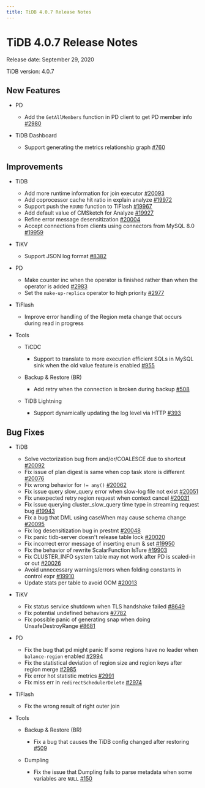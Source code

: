 ```yaml
---
title: TiDB 4.0.7 Release Notes
---
```


# TiDB 4.0.7 Release Notes

Release date: September 29, 2020

TiDB version: 4.0.7

## New Features

+ PD

    - Add the `GetAllMembers` function in PD client to get PD member info [#2980](https://github.com/pingcap/pd/pull/2980)

+ TiDB Dashboard

    - Support generating the metrics relationship graph [#760](https://github.com/pingcap-incubator/tidb-dashboard/pull/760)

## Improvements

+ TiDB

    - Add more runtime information for join executor [#20093](https://github.com/pingcap/tidb/pull/20093)
    - Add coprocessor cache hit ratio in explain analyze [#19972](https://github.com/pingcap/tidb/pull/19972)
    - Support push the `ROUND` function to TiFlash [#19967](https://github.com/pingcap/tidb/pull/19967)
    - Add default value of CMSketch for Analyze [#19927](https://github.com/pingcap/tidb/pull/19927)
    - Refine error message desensitization [#20004](https://github.com/pingcap/tidb/pull/20004)
    - Accept connections from clients using connectors from MySQL 8.0 [#19959](https://github.com/pingcap/tidb/pull/19959)

+ TiKV

    - Support JSON log format [#8382](https://github.com/tikv/tikv/pull/8382)

+ PD

    - Make counter inc when the operator is finished rather than when the operator is added [#2983](https://github.com/pingcap/pd/pull/2983)
    - Set the `make-up-replica` operator to high priority [#2977](https://github.com/pingcap/pd/pull/2977)

+ TiFlash

    - Improve error handling of the Region meta change that occurs during read in progress

+ Tools

    + TiCDC

        - Support to translate to more execution efficient SQLs in MySQL sink when the old value feature is enabled [#955](https://github.com/pingcap/ticdc/pull/955)

    + Backup & Restore (BR)

        - Add retry when the connection is broken during backup [#508](https://github.com/pingcap/br/pull/508)

    + TiDB Lightning

        - Support dynamically updating the log level via HTTP [#393](https://github.com/pingcap/tidb-lightning/pull/393)

## Bug Fixes

+ TiDB

    - Solve vectorization bug from and/or/COALESCE due to shortcut [#20092](https://github.com/pingcap/tidb/pull/20092)
    - Fix issue of plan digest is same when cop task store is different [#20076](https://github.com/pingcap/tidb/pull/20076)
    - Fix wrong behavior for `!= any()` [#20062](https://github.com/pingcap/tidb/pull/20062)
    - Fix issue query slow_query error when slow-log file not exist [#20051](https://github.com/pingcap/tidb/pull/20051)
    - Fix unexpected retry region request when context cancel [#20031](https://github.com/pingcap/tidb/pull/20031)
    - Fix issue querying cluster_slow_query time type in streaming request bug [#19943](https://github.com/pingcap/tidb/pull/19943)
    - Fix a bug that DML using caseWhen may cause schema change [#20095](https://github.com/pingcap/tidb/pull/20095)
    - Fix log desensitization bug in prestmt [#20048](https://github.com/pingcap/tidb/pull/20048)
    - Fix panic tidb-server doesn't release table lock [#20020](https://github.com/pingcap/tidb/pull/20020)
    - Fix incorrect error message of inserting enum & set [#19950](https://github.com/pingcap/tidb/pull/19950)
    - Fix the behavior of rewrite ScalarFunction IsTure [#19903](https://github.com/pingcap/tidb/pull/19903)
    - Fix CLUSTER_INFO system table may not work after PD is scaled-in or out [#20026](https://github.com/pingcap/tidb/pull/20026)
    - Avoid unnecessary warnings/errors when folding constants in control expr [#19910](https://github.com/pingcap/tidb/pull/19910)
    - Update stats per table to avoid OOM [#20013](https://github.com/pingcap/tidb/pull/20013)

+ TiKV

    - Fix status service shutdown when TLS handshake failed [#8649](https://github.com/tikv/tikv/pull/8649)
    - Fix potential undefined behaviors [#7782](https://github.com/tikv/tikv/pull/7782)
    - Fix possible panic of generating snap when doing UnsafeDestroyRange [#8681](https://github.com/tikv/tikv/pull/8681)

+ PD

    - Fix the bug that pd might panic If some regions have no leader when `balance-region` enabled [#2994](https://github.com/pingcap/pd/pull/2994)
    - Fix the statistical deviation of region size and region keys after region merge [#2985](https://github.com/pingcap/pd/pull/2985)
    - Fix error hot statistic metrics [#2991](https://github.com/pingcap/pd/pull/2991)
    - Fix miss err in `redirectSchedulerDelete` [#2974](https://github.com/pingcap/pd/pull/2974)

+ TiFlash

    - Fix the wrong result of right outer join

+ Tools

    + Backup & Restore (BR)

        - Fix a bug that causes the TiDB config changed after restoring [#509](https://github.com/pingcap/br/pull/509)

    + Dumpling

        - Fix the issue that Dumpling fails to parse metadata when some variables are `NULL` [#150](https://github.com/pingcap/dumpling/pull/150)
